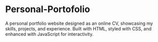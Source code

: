 # Personal-Portofolio
A personal portfolio website designed as an online CV, showcasing my skills, projects, and experience. Built with HTML, styled with CSS, and enhanced with JavaScript for interactivity.
